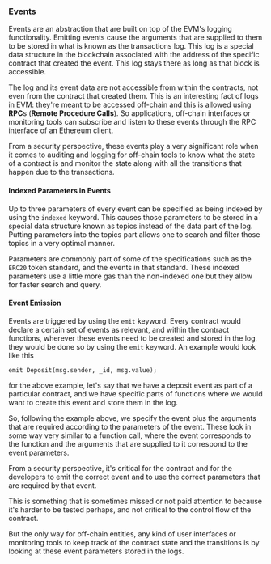 ### Events

Events are an abstraction that are built on top of the EVM's logging functionality. Emitting events cause the arguments that are supplied to them to be stored in what is known as the transactions log. This log is a special data structure in the blockchain associated with the address of the specific contract that created the event. This log stays there as long as that block is accessible.

The log and its event data are not accessible from within the contracts, not even from the contract that created them.  This is an interesting fact of logs in EVM: they're meant to be accessed off-chain and this is allowed using **RPC**s (**Remote Procedure Calls**). So applications, off-chain interfaces or monitoring tools can subscribe and listen to these events through the RPC interface of an Ethereum client.

From a security perspective, these events play a very significant role when it comes to auditing and logging for off-chain tools to know what the state of a contract is and monitor the state along with all the transitions that happen due to the transactions.

#### Indexed Parameters in Events

Up to three parameters of every event can be specified as being indexed by using the `indexed` keyword. This causes those parameters to be stored in a special data structure known as topics instead of the data part of the log. Putting parameters into the topics part allows one to search and filter those topics in a very optimal manner.

Parameters are commonly part of some of the specifications such as the `ERC20` token standard, and the events in that standard. These indexed parameters use a little more gas than the non-indexed one but they allow for faster search and query.

#### Event Emission

Events are triggered by using the `emit` keyword. Every contract would declare a certain set of events as relevant, and within the contract functions, wherever these events need to be created and stored in the log, they would be done so by using the `emit` keyword. An example would look like this

```solidity
emit Deposit(msg.sender, _id, msg.value);
```

for the above example, let's say that we have a deposit event as part of a particular contract, and we have specific parts of functions where we would want to create this event and store them in the log.

So, following the example above, we specify the event plus the arguments that are required according to the parameters of the event. These look in some way very similar to a function call, where the event corresponds to the function and the arguments that are supplied to it correspond to the event parameters.

From a security perspective, it's critical for the contract and for the developers to emit the correct event and to use the correct parameters that are required by that event.

This is something that is sometimes missed or not paid attention to because it's harder to be tested perhaps, and not critical to the control flow of the contract.

But the only way for off-chain entities, any kind of user interfaces or monitoring tools to keep track of the contract state and the transitions is by looking at these event parameters stored in the logs.
